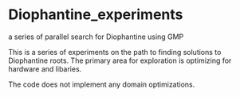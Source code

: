 # Diophantine_experiments
a series of parallel search for Diophantine using GMP

This is a series of experiments on the path to finding solutions to Diophantine
roots. The primary area for exploration is optimizing for hardware and libaries.

The code does not implement any domain optimizations.
